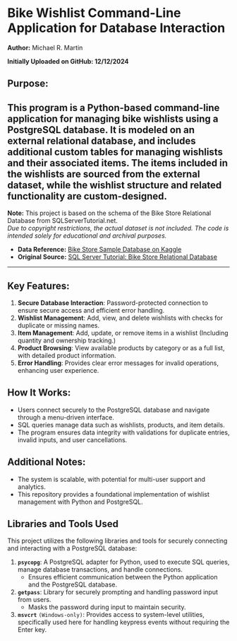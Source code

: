 # Bike Wishlist Command-Line Application for Database Interaction
**Author:** Michael R. Martin

**Initially Uploaded on GitHub: 12/12/2024**

## Purpose:  
This program is a Python-based command-line application for managing bike wishlists using a PostgreSQL database.
It is modeled on an external relational database, and includes additional custom tables for managing wishlists and their associated items.
The items included in the wishlists are sourced from the external dataset, while the wishlist structure and related functionality are custom-designed.
---

**Note:** This project is based on the schema of the Bike Store Relational Database from SQLServerTutorial.net.  
*Due to copyright restrictions, the actual dataset is not included. The code is intended solely for educational and archival purposes.*  
- **Data Reference:** [Bike Store Sample Database on Kaggle](https://www.kaggle.com/datasets/dillonmyrick/bike-store-sample-database?select=brands.csv)  
- **Original Source:** [SQL Server Tutorial: Bike Store Relational Database](https://www.sqlservertutorial.net/getting-started/sql-server-sample-database/)  

---

## Key Features:
1. **Secure Database Interaction**: Password-protected connection to ensure secure access and efficient error handling.
2. **Wishlist Management**: Add, view, and delete wishlists with checks for duplicate or missing names.
3. **Item Management**: Add, update, or remove items in a wishlist (Including quantity and ownership tracking.)
4. **Product Browsing**: View available products by category or as a full list, with detailed product information.
5. **Error Handling**: Provides clear error messages for invalid operations, enhancing user experience.

## How It Works:
- Users connect securely to the PostgreSQL database and navigate through a menu-driven interface.
- SQL queries manage data such as wishlists, products, and item details.
- The program ensures data integrity with validations for duplicate entries, invalid inputs, and user cancellations.

## Additional Notes:  
- The system is scalable, with potential for multi-user support and analytics. 
- This repository provides a foundational implementation of wishlist management with Python and PostgreSQL.

## Libraries and Tools Used

This project utilizes the following libraries and tools for securely connecting and interacting with a PostgreSQL database:
1. **`psycopg`**: A PostgreSQL adapter for Python, used to execute SQL queries, manage database transactions, and handle connections.
   - Ensures efficient communication between the Python application and the PostgreSQL database.
2. **`getpass`**: Library for securely prompting and handling password input from users.
   - Masks the password during input to maintain security.
3. **`msvcrt`** ``(Windows-only)``: Provides access to system-level utilities, specifically used here for handling keypress events without requiring the Enter key.
